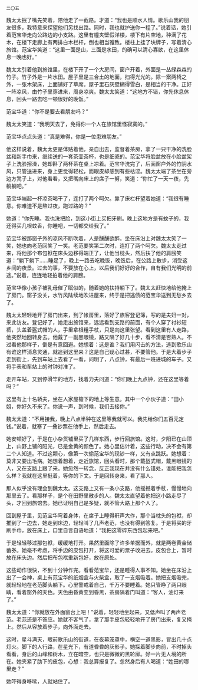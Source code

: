     二〇五 

   魏太太抿了嘴先笑着，陪他走了一截路。才道：“我也是顺水人情。歌乐山我的朋友很多，我特意来探望他们另找出路。同时，我也就护送你一程了。”说着话，她引着范宝华走向公路边的小支路。这里有幢夹壁假洋楼，楼下有片空地，种满了花木，在楼下走廊上有两排白木栏杆，倒也相当雅致。楼柱上挂了块牌子，写着清心旅馆。范宝华笑道：“这里一面是山，三面是水田，的确可以清心寡欲，在这里休息一晚也好。”

   魏太太引着他到旅馆里，在楼下开了一个大房间，窗户开着，外面是一丛绿森森的竹子。竹子外是一片水田。屋子里是三合土的地面，扫得光光的。除一案两椅之外，一张木架床，上面铺好了草席。屋子里石灰壁糊得雪白，是相当的干净。正好一阵凉风，由竹子里穿进来，周身凉爽。魏太太笑道：“这地方不错，你先休息休息，回头一路去吃一顿很好的晚饭。”

   范宝华道：“你不是要去看朋友吗？”

   魏太太笑道：“我明天去了，免得你一个人在旅馆里怪寂寞的。”

   范宝华点点头道：“真是难得，你是一位患难朋友。”

   他这样说着，魏太太更是体贴着他，亲自出去，监督着茶房，拿了一只干净的洗脸盆和新手巾来，继续送的一套茶壶茶杯，也是细瓷的。范宝华将脸盆放在小脸盆架子上洗脸擦澡，她却斟了两杯茶在桌上凉着。范宝华洗完了，后面窗户外的竹阴水风，只管送进来，身上更觉得轻松，而眼皮却感到有些枯涩。魏太太端了茶坐在旁边方凳子上，对他看看，又把嘴向床上的席子一努，笑道：“你忙了一天一夜，先躺躺吧。”

   范宝华端起一杯凉茶喝干了，连打了两个呵欠。靠了床栏杆望着她道：“我很有睡意。你难道不是熬过夜，跑过路的？”

   她道：“你先睡。我也洗把脸，到这小街上买把牙刷。晚上这地方是有蚊子的，我还得买几根蚊香，你睡吧，一切都交给我了。”

   范宝华被那窗子外的凉风不断吹着，人是醺醺欲醉。坐在床沿上对魏太太笑了一笑，她也向老范回笑了一笑。老范要笑第二次时，连打了两个呵欠。魏太太走过来，将他那个布包袱在床头边移得端正了，让他当枕头，然后扶了他的肩膀笑道：“躺下躺下……睡足了，晚上一路去吃晚饭，晚饭后，在公路上散步，消受这乡间的夜景。过去的事，不要放在心上，以后我们好好的合作，自有我们光明的前途。”说着，连连地轻拍着他的肩膀。

   范宝华像小孩子被乳母催了眠似的，随着她的扶持躺下了。魏太太赶快地给他掩上了房门。窗子没关，水竹风陆续地吹进屋来，终于是把逃债的范宝华送到无愁乡去了。

   魏太太轻轻地开了房门出来，到了帐房里，落好了旅客登记簿，写的是夫妇一对，来此访友。登记好了，她走出旅馆来，远远看到支路的前面，有个人穿了衬衫短裤，头盖着盔式帽的人，手里拿根粗手杖，只是向这里张望。看到这里有人走路，他突然地回转身去。他戴了一副黑眼镜，路又隔了好几十步，看不清是否熟人。不过看他那样子，倒是有意回避。她想着：这是谁？我们用闪击的方法，逃到歌乐山有谁这样消息灵通，就追到这里来？这是自己疑心过甚，不要管他。于是大着步子走到街上，先到车站上去看了一看，问明了，八点钟，有最后一班进城的车子。又将手表和车站上的时钟对准了。

   走开车站，又到停滑竿的地方，找着力夫问道：“你们晚上九点钟，还在这里等着吗？”

   这里有上十名轿夫，坐在人家屋檐下的地上等生意。其中一个小伙子道：“田小姐，你好久不来了。你说一声，到时候，我们去接你。”

   魏太太道：“不用接我，晚上八点半钟在这里等我就可以。我先给你们五百元定钱。”说着，就塞了一叠钞票在他手上，然后走去。

   她安顿好了，于是在小杂货铺里买了几样东西，步行回旅馆。这时，夕阳已在山顶上，山野上铺的阳光，已是金黄的颜色了。她心里估计着，这些行动，决不会有第二个人知道。不过这颗心，像第一次偷范宝华的现钞一样，又有点跳跃。她想着：莫非又要出毛病。她想着想着，走近旅馆，回头看时，那个戴盔式帽，戴黑眼镜的人，又在支路上跟了来。她忽然一转念，反正我现在并没有什么错处，谁能把我怎么样？我就在这里挺着，等你的下文。于是回转身来，看了那人。

   那人似乎没有理会到魏太太。这支路上又有一条小支路，他摇撼着手杖，慢慢地向那里去了。看那样子，是个在田野里散步的人。魏太太直望着他把这小路走尽了头，才回到旅馆去。她已证明自己是多疑，就不管大路上那个人了。

   回到屋子里，见范宝华弯着身体，在席子上睡得鼾声大作，那个当枕头的包袱，却推到了一边去，她走到床边，轻轻叫了几声老范，也没有得到答复。于是将买的牙刷手巾，放在床上，口里自言自语地道：“我把这零碎东西包起来吧。”

   于是轻轻移过那包袱，缓缓地打开。果然里面除了许多单据而外，就是两卷黄金储蓄券。她毫不考虑，将手边的皮包打开，将这可爱的票子收进去。皮包合上，暂时放在床头边。然后把布包袱重新包好，放在原处。

   这些动作很快，不到十分钟作完。看看范宝华，还是睡得人事不知。她坐在床沿上出了一会神，桌上有范宝华的纸烟盒与火柴盒，取了一支烟吸着。她把支烟吸完，就轻轻地在老范脚头躺下。心里警戒着自己，千万不要睡着。她只管睁了两只眼睛，看着窗外的天色。天色由昏黄变到昏黑，茶房隔着门叫道：“客人，油灯来了。”

   魏太太道：“你就放在外面窗台上吧！”说着，轻轻地坐起来，又低声叫了两声老范。老范还是不答应。她就不客气了，拿了那手皮包轻轻地开了房门出来，复又掩上。然后从容放着步子，向外面走去。

   这时，星斗满天，眼前歌乐山的街道，在夜幕笼罩中，横空一道黑影，冒出几十点灯火。脚下的人行路，在星光下，有道昏昏的灰影子。她探着脚步向前，不时掉头看看，身后的山峰和树木，立在暗空，也只是微微的黑轮廓。好一片无人境的所在。她夹紧了肋下的皮包，心想：我总算报复了。忽然身后有人喝道：“姓田的哪里走？”

   她吓得身哆嗦，人就站住了。

